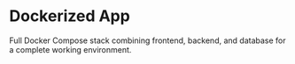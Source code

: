 # Dockerized App

Full Docker Compose stack combining frontend, backend, and database for a complete working environment.
